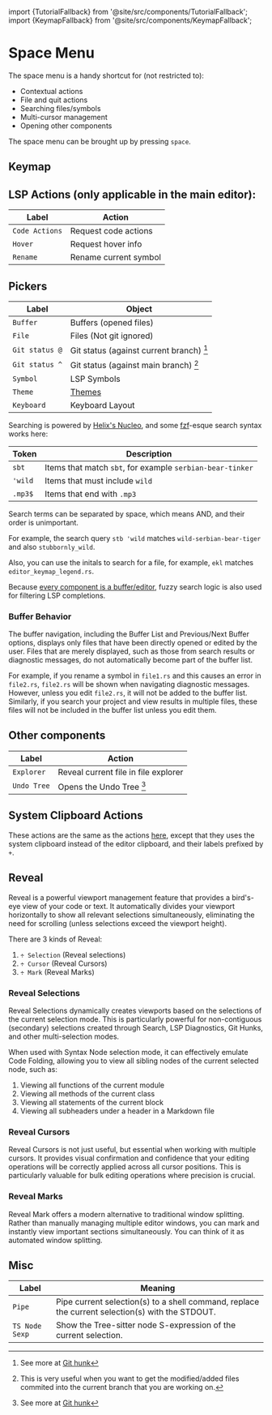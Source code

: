 import {TutorialFallback} from '@site/src/components/TutorialFallback';
import {KeymapFallback} from '@site/src/components/KeymapFallback';

# Space Menu

The space menu is a handy shortcut for (not restricted to):

- Contextual actions
- File and quit actions
- Searching files/symbols
- Multi-cursor management
- Opening other components

The space menu can be brought up by pressing `space`.

## Keymap

<KeymapFallback filename="Space"/>

## LSP Actions (only applicable in the main editor):

| Label          | Action                |
| -------------- | --------------------- |
| `Code Actions` | Request code actions  |
| `Hover`        | Request hover info    |
| `Rename`       | Rename current symbol |

## Pickers

| Label          | Object                                   |
| -------------- | ---------------------------------------- |
| `Buffer`       | Buffers (opened files)                   |
| `File`         | Files (Not git ignored)                  |
| `Git status @` | Git status (against current branch) [^1] |
| `Git status ^` | Git status (against main branch) [^2]    |
| `Symbol`       | LSP Symbols                              |
| `Theme`        | [Themes](../themes.md)                   |
| `Keyboard`     | Keyboard Layout                          |

[^1]: See more at [Git hunk](./selection-modes/secondary/index.md#hunkhunk)
[^2]: This is very useful when you want to get the modified/added files commited into the current branch that you are working on.

Searching is powered by [Helix's Nucleo](https://github.com/helix-editor/nucleo), and some [fzf](https://github.com/junegunn/fzf?tab=readme-ov-file#search-syntax)-esque search syntax works here:

| Token   | Description                                               |
| ------- | --------------------------------------------------------- |
| `sbt`   | Items that match `sbt`, for example `serbian-bear-tinker` |
| `'wild` | Items that must include `wild`                            |
| `.mp3$` | Items that end with `.mp3`                                |

Search terms can be separated by space, which means AND, and their order is unimportant.

For example, the search query `stb 'wild` matches `wild-serbian-bear-tiger` and also `stubbornly_wild`.

Also, you can use the initals to search for a file, for example, `ekl` matches `editor_keymap_legend.rs`.

Because [every component is a buffer/editor](../core-concepts.md#3-every-component-is-a-buffereditor), fuzzy search logic is also used for filtering LSP completions.

### Buffer Behavior

The buffer navigation, including the Buffer List and Previous/Next Buffer options, displays only files
that have been directly opened or edited by the user. Files that are merely displayed, such as those
from search results or diagnostic messages, do not automatically become part of the buffer list.

For example, if you rename a symbol in `file1.rs` and this causes an error in `file2.rs`, `file2.rs`
will be shown when navigating diagnostic messages. However, unless you edit `file2.rs`, it will not be
added to the buffer list. Similarly, if you search your project and view results in multiple files,
these files will not be included in the buffer list unless you edit them.

## Other components

| Label       | Action                               |
| ----------- | ------------------------------------ |
| `Explorer`  | Reveal current file in file explorer |
| `Undo Tree` | Opens the Undo Tree [^1]             |

[^1]: This is an obscure feature, although it is functional, it is hardly useful, because the undo history is too granular (character-by-character), see [undo/redo](../universal-keybindings.md#undoredo).

## System Clipboard Actions

These actions are the same as the actions [here](./actions/index.md#clipboard), except
that they uses the system clipboard instead of the editor clipboard, and their labels prefixed by `+`.

## Reveal

Reveal is a powerful viewport management feature that provides a bird's-eye view of your code or text. It automatically divides your viewport horizontally to show all relevant selections simultaneously, eliminating the need for scrolling (unless selections exceed the viewport height).

There are 3 kinds of Reveal:

1. `÷ Selection` (Reveal selections)
2. `÷ Cursor` (Reveal Cursors)
3. `÷ Mark` (Reveal Marks)

### Reveal Selections

Reveal Selections dynamically creates viewports based on the selections of the current selection mode. This is particularly powerful for non-contiguous (secondary) selections created through Search, LSP Diagnostics, Git Hunks, and other multi-selection modes.

When used with Syntax Node selection mode, it can effectively emulate Code Folding, allowing you to view all sibling nodes of the current selected node, such as:

1. Viewing all functions of the current module
2. Viewing all methods of the current class
3. Viewing all statements of the current block
4. Viewing all subheaders under a header in a Markdown file

<TutorialFallback filename="reveal-selections"/>

### Reveal Cursors

Reveal Cursors is not just useful, but essential when working with multiple cursors. It provides visual confirmation and confidence that your editing operations will be correctly applied across all cursor positions. This is particularly valuable for bulk editing operations where precision is crucial.

<TutorialFallback filename="reveal-cursors"/>

### Reveal Marks

Reveal Mark offers a modern alternative to traditional window splitting. Rather than manually managing multiple editor windows, you can mark and instantly view important sections simultaneously. You can think of it as automated window splitting.

<TutorialFallback filename="reveal-marks"/>

## Misc

| Label          | Meaning                                                                                         |
| -------------- | ----------------------------------------------------------------------------------------------- |
| `Pipe`         | Pipe current selection(s) to a shell command, replace the current selection(s) with the STDOUT. |
| `TS Node Sexp` | Show the Tree-sitter node S-expression of the current selection.                                |
